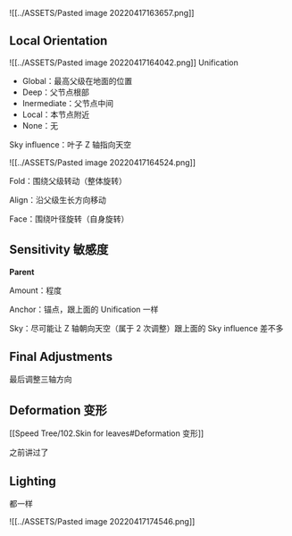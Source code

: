 ![[../ASSETS/Pasted image 20220417163657.png]]

## Local Orientation



![[../ASSETS/Pasted image 20220417164042.png]]
Unification

- Global：最高父级在地面的位置
- Deep：父节点根部
- Inermediate：父节点中间
- Local：本节点附近
- None：无

Sky influence：叶子 Z 轴指向天空

![[../ASSETS/Pasted image 20220417164524.png]]

Fold：围绕父级转动（整体旋转）

Align：沿父级生长方向移动

Face：围绕叶径旋转（自身旋转）

## Sensitivity 敏感度

**Parent**

Amount：程度

Anchor：锚点，跟上面的 Unification 一样

Sky：尽可能让 Z 轴朝向天空（属于 2 次调整）跟上面的 Sky influence 差不多


## Final Adjustments

最后调整三轴方向


## Deformation 变形

[[Speed Tree/102.Skin for leaves#Deformation 变形]]

之前讲过了






## Lighting

都一样

![[../ASSETS/Pasted image 20220417174546.png]]